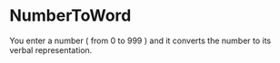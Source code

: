 # NumberToWord
You enter a number ( from 0 to 999 ) and it converts the number to its verbal representation.
